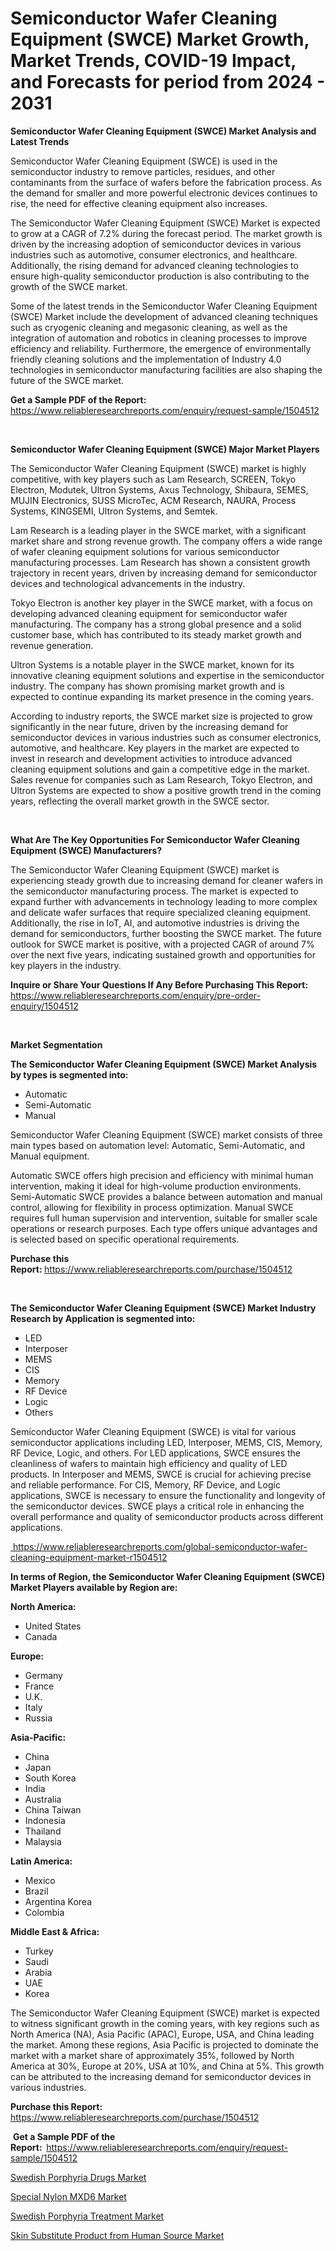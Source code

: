 <p><h1>Semiconductor Wafer Cleaning Equipment (SWCE) Market Growth, Market Trends, COVID-19 Impact, and Forecasts for period from 2024 - 2031</h1></p><p><strong>Semiconductor Wafer Cleaning Equipment (SWCE) Market Analysis and Latest Trends</strong></p>
<p><p>Semiconductor Wafer Cleaning Equipment (SWCE) is used in the semiconductor industry to remove particles, residues, and other contaminants from the surface of wafers before the fabrication process. As the demand for smaller and more powerful electronic devices continues to rise, the need for effective cleaning equipment also increases.</p><p>The Semiconductor Wafer Cleaning Equipment (SWCE) Market is expected to grow at a CAGR of 7.2% during the forecast period. The market growth is driven by the increasing adoption of semiconductor devices in various industries such as automotive, consumer electronics, and healthcare. Additionally, the rising demand for advanced cleaning technologies to ensure high-quality semiconductor production is also contributing to the growth of the SWCE market.</p><p>Some of the latest trends in the Semiconductor Wafer Cleaning Equipment (SWCE) Market include the development of advanced cleaning techniques such as cryogenic cleaning and megasonic cleaning, as well as the integration of automation and robotics in cleaning processes to improve efficiency and reliability. Furthermore, the emergence of environmentally friendly cleaning solutions and the implementation of Industry 4.0 technologies in semiconductor manufacturing facilities are also shaping the future of the SWCE market.</p></p>
<p><strong>Get a Sample PDF of the Report:&nbsp;</strong> <a href="https://www.reliableresearchreports.com/enquiry/request-sample/1504512">https://www.reliableresearchreports.com/enquiry/request-sample/1504512</a></p>
<p>&nbsp;</p>
<p><strong>Semiconductor Wafer Cleaning Equipment (SWCE) Major Market Players</strong></p>
<p><p>The Semiconductor Wafer Cleaning Equipment (SWCE) market is highly competitive, with key players such as Lam Research, SCREEN, Tokyo Electron, Modutek, Ultron Systems, Axus Technology, Shibaura, SEMES, MUJIN Electronics, SUSS MicroTec, ACM Research, NAURA, Process Systems, KINGSEMI, Ultron Systems, and Semtek.</p><p>Lam Research is a leading player in the SWCE market, with a significant market share and strong revenue growth. The company offers a wide range of wafer cleaning equipment solutions for various semiconductor manufacturing processes. Lam Research has shown a consistent growth trajectory in recent years, driven by increasing demand for semiconductor devices and technological advancements in the industry.</p><p>Tokyo Electron is another key player in the SWCE market, with a focus on developing advanced cleaning equipment for semiconductor wafer manufacturing. The company has a strong global presence and a solid customer base, which has contributed to its steady market growth and revenue generation.</p><p>Ultron Systems is a notable player in the SWCE market, known for its innovative cleaning equipment solutions and expertise in the semiconductor industry. The company has shown promising market growth and is expected to continue expanding its market presence in the coming years.</p><p>According to industry reports, the SWCE market size is projected to grow significantly in the near future, driven by the increasing demand for semiconductor devices in various industries such as consumer electronics, automotive, and healthcare. Key players in the market are expected to invest in research and development activities to introduce advanced cleaning equipment solutions and gain a competitive edge in the market. Sales revenue for companies such as Lam Research, Tokyo Electron, and Ultron Systems are expected to show a positive growth trend in the coming years, reflecting the overall market growth in the SWCE sector.</p></p>
<p>&nbsp;</p>
<p><strong>What Are The Key Opportunities For Semiconductor Wafer Cleaning Equipment (SWCE) Manufacturers?</strong></p>
<p><p>The Semiconductor Wafer Cleaning Equipment (SWCE) market is experiencing steady growth due to increasing demand for cleaner wafers in the semiconductor manufacturing process. The market is expected to expand further with advancements in technology leading to more complex and delicate wafer surfaces that require specialized cleaning equipment. Additionally, the rise in IoT, AI, and automotive industries is driving the demand for semiconductors, further boosting the SWCE market. The future outlook for SWCE market is positive, with a projected CAGR of around 7% over the next five years, indicating sustained growth and opportunities for key players in the industry.</p></p>
<p><strong>Inquire or Share Your Questions If Any Before Purchasing This Report:</strong> <a href="https://www.reliableresearchreports.com/enquiry/pre-order-enquiry/1504512">https://www.reliableresearchreports.com/enquiry/pre-order-enquiry/1504512</a></p>
<p>&nbsp;</p>
<p><strong>Market Segmentation</strong></p>
<p><strong>The Semiconductor Wafer Cleaning Equipment (SWCE) Market Analysis by types is segmented into:</strong></p>
<p><ul><li>Automatic</li><li>Semi-Automatic</li><li>Manual</li></ul></p>
<p><p>Semiconductor Wafer Cleaning Equipment (SWCE) market consists of three main types based on automation level: Automatic, Semi-Automatic, and Manual equipment. </p><p>Automatic SWCE offers high precision and efficiency with minimal human intervention, making it ideal for high-volume production environments. Semi-Automatic SWCE provides a balance between automation and manual control, allowing for flexibility in process optimization. Manual SWCE requires full human supervision and intervention, suitable for smaller scale operations or research purposes. Each type offers unique advantages and is selected based on specific operational requirements.</p></p>
<p><strong>Purchase this Report:&nbsp;</strong><a href="https://www.reliableresearchreports.com/purchase/1504512">https://www.reliableresearchreports.com/purchase/1504512</a></p>
<p>&nbsp;</p>
<p><strong>The Semiconductor Wafer Cleaning Equipment (SWCE) Market Industry Research by Application is segmented into:</strong></p>
<p><ul><li>LED</li><li>Interposer</li><li>MEMS</li><li>CIS</li><li>Memory</li><li>RF Device</li><li>Logic</li><li>Others</li></ul></p>
<p><p>Semiconductor Wafer Cleaning Equipment (SWCE) is vital for various semiconductor applications including LED, Interposer, MEMS, CIS, Memory, RF Device, Logic, and others. For LED applications, SWCE ensures the cleanliness of wafers to maintain high efficiency and quality of LED products. In Interposer and MEMS, SWCE is crucial for achieving precise and reliable performance. For CIS, Memory, RF Device, and Logic applications, SWCE is necessary to ensure the functionality and longevity of the semiconductor devices. SWCE plays a critical role in enhancing the overall performance and quality of semiconductor products across different applications.</p></p>
<p><a href="https://www.reliableresearchreports.com/global-semiconductor-wafer-cleaning-equipment-market-r1504512">&nbsp;https://www.reliableresearchreports.com/global-semiconductor-wafer-cleaning-equipment-market-r1504512</a></p>
<p><strong>In terms of Region, the Semiconductor Wafer Cleaning Equipment (SWCE) Market Players available by Region are:</strong></p>
<p>
    <p> <strong> North America: </strong>
        <ul>
            <li>United States</li>
            <li>Canada</li>
        </ul>
        </p> 
    <p> <strong> Europe: </strong>
        <ul>
            <li>Germany</li>
            <li>France</li>
            <li>U.K.</li>
            <li>Italy</li>
            <li>Russia</li>
        </ul>
        </p> 
    <p> <strong> Asia-Pacific: </strong>
        <ul>
            <li>China</li>
            <li>Japan</li>
            <li>South Korea</li>
            <li>India</li>
            <li>Australia</li>
            <li>China Taiwan</li>
            <li>Indonesia</li>
            <li>Thailand</li>
            <li>Malaysia</li>
        </ul>
        </p> 
    <p> <strong> Latin America: </strong>
        <ul>
            <li>Mexico</li>
            <li>Brazil</li>
            <li>Argentina Korea</li>
            <li>Colombia</li>
        </ul>
        </p> 
    <p> <strong> Middle East & Africa: </strong>
        <ul>
            <li>Turkey</li>
            <li>Saudi</li>
            <li>Arabia</li>
            <li>UAE</li>
            <li>Korea</li>
        </ul>
    </p>
    </p>
<p><p>The Semiconductor Wafer Cleaning Equipment (SWCE) market is expected to witness significant growth in the coming years, with key regions such as North America (NA), Asia Pacific (APAC), Europe, USA, and China leading the market. Among these regions, Asia Pacific is projected to dominate the market with a market share of approximately 35%, followed by North America at 30%, Europe at 20%, USA at 10%, and China at 5%. This growth can be attributed to the increasing demand for semiconductor devices in various industries.</p></p>
<p><strong>Purchase this Report: </strong><a href="https://www.reliableresearchreports.com/purchase/1504512">https://www.reliableresearchreports.com/purchase/1504512</a></p>
<p>&nbsp;<strong>Get a Sample PDF of the Report:&nbsp;&nbsp;</strong><a href="https://www.reliableresearchreports.com/enquiry/request-sample/1504512">https://www.reliableresearchreports.com/enquiry/request-sample/1504512</a></p>
<p><strong></strong></p>
<p><p><a href="https://github.com/Leeanford76845djf/Market-Research-Report-List-1/blob/main/swedish-porphyria-drugs-market.md">Swedish Porphyria Drugs Market</a></p><p><a href="https://medium.com/@shawnsmithv6981/global-special-nylon-mxd6-market-sector-types-applications-market-player-strategies-regional-e2b3fbedfde9">Special Nylon MXD6 Market</a></p><p><a href="https://github.com/jasminebabez/Market-Research-Report-List-1/blob/main/swedish-porphyria-treatment-market.md">Swedish Porphyria Treatment Market</a></p><p><a href="https://medium.com/@stephaniewynterk14/global-skin-substitute-product-from-human-source-market-by-product-type-by-application-by-region-53ea9d79cb79">Skin Substitute Product from Human Source Market</a></p></p>